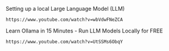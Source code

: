 

Setting up a local Large Language Model (LLM)

    https://www.youtube.com/watch?v=wbVdwFNeZCA

Learn Ollama in 15 Minutes - Run LLM Models Locally for FREE

    https://www.youtube.com/watch?v=UtSSMs6ObqY

